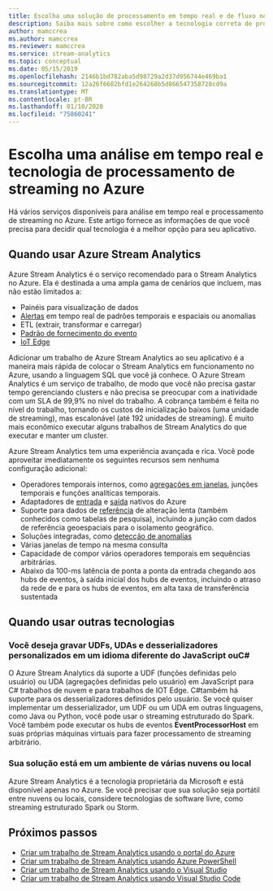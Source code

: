 ```yaml
---
title: Escolha uma solução de processamento em tempo real e de fluxo no Azure
description: Saiba mais sobre como escolher a tecnologia correta de processamento de streaming e análise em tempo real para criar seu aplicativo no Azure.
author: mamccrea
ms.author: mamccrea
ms.reviewer: mamccrea
ms.service: stream-analytics
ms.topic: conceptual
ms.date: 05/15/2019
ms.openlocfilehash: 2146b1bd782aba5d98729a2d37d956744e469ba1
ms.sourcegitcommit: 12a26f6682bfd1e264268b5d866547358728cd9a
ms.translationtype: MT
ms.contentlocale: pt-BR
ms.lasthandoff: 01/10/2020
ms.locfileid: "75860241"
---
```

# <a name="choose-a-real-time-analytics-and-streaming-processing-technology-on-azure"></a>Escolha uma análise em tempo real e tecnologia de processamento de streaming no Azure

Há vários serviços disponíveis para análise em tempo real e processamento de streaming no Azure. Este artigo fornece as informações de que você precisa para decidir qual tecnologia é a melhor opção para seu aplicativo.

## <a name="when-to-use-azure-stream-analytics"></a>Quando usar Azure Stream Analytics

Azure Stream Analytics é o serviço recomendado para o Stream Analytics no Azure. Ela é destinada a uma ampla gama de cenários que incluem, mas não estão limitados a:

* Painéis para visualização de dados
* [Alertas](stream-analytics-set-up-alerts.md) em tempo real de padrões temporais e espaciais ou anomalias
* ETL (extrair, transformar e carregar)
* [Padrão de fornecimento do evento](/azure/architecture/patterns/event-sourcing)
* [IoT Edge](stream-analytics-edge.md)

Adicionar um trabalho de Azure Stream Analytics ao seu aplicativo é a maneira mais rápida de colocar o Stream Analytics em funcionamento no Azure, usando a linguagem SQL que você já conhece. O Azure Stream Analytics é um serviço de trabalho, de modo que você não precisa gastar tempo gerenciando clusters e não precisa se preocupar com a inatividade com um SLA de 99,9% no nível do trabalho. A cobrança também é feita no nível do trabalho, tornando os custos de inicialização baixos (uma unidade de streaming), mas escalonável (até 192 unidades de streaming). É muito mais econômico executar alguns trabalhos de Stream Analytics do que executar e manter um cluster.

Azure Stream Analytics tem uma experiência avançada e rica. Você pode aproveitar imediatamente os seguintes recursos sem nenhuma configuração adicional:

* Operadores temporais internos, como [agregações em janelas](stream-analytics-window-functions.md), junções temporais e funções analíticas temporais.
* Adaptadores de [entrada](stream-analytics-add-inputs.md) e [saída](stream-analytics-define-outputs.md) nativos do Azure
* Suporte para dados de [referência](stream-analytics-use-reference-data.md) de alteração lenta (também conhecidos como tabelas de pesquisa), incluindo a junção com dados de referência geoespaciais para o isolamento geográfico.
* Soluções integradas, como [detecção de anomalias](stream-analytics-machine-learning-anomaly-detection.md)
* Várias janelas de tempo na mesma consulta
* Capacidade de compor vários operadores temporais em sequências arbitrárias.
* Abaixo da 100-ms latência de ponta a ponta da entrada chegando aos hubs de eventos, à saída inicial dos hubs de eventos, incluindo o atraso da rede de e para os hubs de eventos, em alta taxa de transferência sustentada

## <a name="when-to-use-other-technologies"></a>Quando usar outras tecnologias

### <a name="you-want-to-write-udfs-udas-and-custom-deserializers-in-a-language-other-than-javascript-or-c"></a>Você deseja gravar UDFs, UDAs e desserializadores personalizados em um idioma diferente do JavaScript ouC#

O Azure Stream Analytics dá suporte a UDF (funções definidas pelo usuário) ou UDA (agregações definidas pelo usuário) em JavaScript para C# trabalhos de nuvem e para trabalhos de IOT Edge. C#também há suporte para os desserializadores definidos pelo usuário. Se você quiser implementar um desserializador, um UDF ou um UDA em outras linguagens, como Java ou Python, você pode usar o streaming estruturado do Spark. Você também pode executar os hubs de eventos **EventProcessorHost** em suas próprias máquinas virtuais para fazer processamento de streaming arbitrário.

### <a name="your-solution-is-in-a-multi-cloud-or-on-premises-environment"></a>Sua solução está em um ambiente de várias nuvens ou local

Azure Stream Analytics é a tecnologia proprietária da Microsoft e está disponível apenas no Azure. Se você precisar que sua solução seja portátil entre nuvens ou locais, considere tecnologias de software livre, como streaming estruturado Spark ou Storm.

## <a name="next-steps"></a>Próximos passos

* [Criar um trabalho de Stream Analytics usando o portal do Azure](stream-analytics-quick-create-portal.md)
* [Criar um trabalho de Stream Analytics usando Azure PowerShell](stream-analytics-quick-create-powershell.md)
* [Criar um trabalho de Stream Analytics usando o Visual Studio](stream-analytics-quick-create-vs.md)
* [Criar um trabalho de Stream Analytics usando Visual Studio Code](quick-create-vs-code.md)
